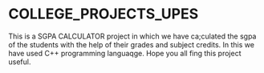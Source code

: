 # COLLEGE_PROJECTS_UPES
This is a SGPA CALCULATOR project in which we have ca;culated the sgpa of the students with the help of their grades and subject credits.
In this we have used C++ programming languaqge.
Hope you all fing this project useful.
